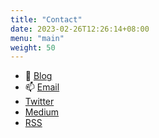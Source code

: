 ```yaml
---
title: "Contact"  
date: 2023-02-26T12:26:14+08:00
menu: "main"
weight: 50
---
```



- 📝 [Blog](https://naodeng.tech)
- 📫 [Email](mailto:<dengnao@gmail.com>)
- [Twitter](https://twitter.com/naodeng0_0)
- [Medium](https://naodeng.medium.com)
- [RSS](https://naodeng.tech/index.xml)